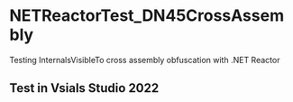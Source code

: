 # NETReactorTest_DN45CrossAssembly
Testing InternalsVisibleTo cross assembly obfuscation with .NET Reactor

## Test in Vsials Studio 2022
